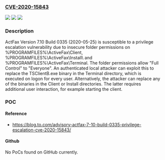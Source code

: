 ### [CVE-2020-15843](https://cve.mitre.org/cgi-bin/cvename.cgi?name=CVE-2020-15843)
![](https://img.shields.io/static/v1?label=Product&message=n%2Fa&color=blue)
![](https://img.shields.io/static/v1?label=Version&message=n%2Fa&color=blue)
![](https://img.shields.io/static/v1?label=Vulnerability&message=n%2Fa&color=brighgreen)

### Description

ActFax Version 7.10 Build 0335 (2020-05-25) is susceptible to a privilege escalation vulnerability due to insecure folder permissions on %PROGRAMFILES%\ActiveFax\Client\, %PROGRAMFILES%\ActiveFax\Install\ and %PROGRAMFILES%\ActiveFax\Terminal\. The folder permissions allow "Full Control" to "Everyone". An authenticated local attacker can exploit this to replace the TSClientB.exe binary in the Terminal directory, which is executed on logon for every user. Alternatively, the attacker can replace any of the binaries in the Client or Install directories. The latter requires additional user interaction, for example starting the client.

### POC

#### Reference
- https://blog.to.com/advisory-actfax-7-10-build-0335-privilege-escalation-cve-2020-15843/

#### Github
No PoCs found on GitHub currently.

